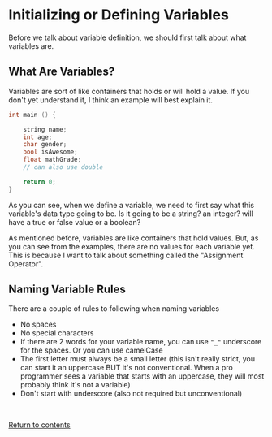 # Initializing or Defining Variables
Before we talk about variable definition, we should first talk about what variables are.

## What Are Variables?
Variables are sort of like containers that holds or will hold a value. If you don't yet understand it, I think an example will best explain it.

```c++
int main () {

	string name;
	int age;
	char gender;
	bool isAwesome;
	float mathGrade;
	// can also use double

	return 0;
}
```
As you can see, when we define a variable, we need to first say what this variable's data type going to be. Is it going to be a string? an integer? will have a true or false value or a boolean?

As mentioned before, variables are like containers that hold values. But, as you can see from the examples, there are no values for each variable yet. This is because I want to talk about something called the "Assignment Operator".

## Naming Variable Rules
There are a couple of rules to following when naming variables
- No spaces
- No special characters
- If there are 2 words for your variable name, you can use `"_"` underscore for the spaces. Or you can use camelCase
- The first letter must always be a small letter (this isn't really strict, you can start it an uppercase BUT it's not conventional. When a pro programmer sees a variable that starts with an uppercase, they will most probably think it's not a variable)
- Don't start with underscore (also not required but unconventional)

<br>

[Return to contents](../readme.md#topics-included)
